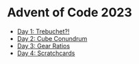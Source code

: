 # Advent of Code 2023

*   [Day 1: Trebuchet?!](day-1/src/main.rs)
*   [Day 2: Cube Conundrum](day-2/src/main.rs)
*   [Day 3: Gear Ratios](day-3/src/main.rs)
*   [Day 4: Scratchcards](day-4/src/main.rs)
